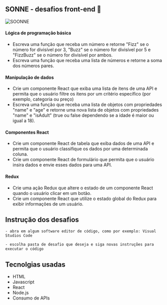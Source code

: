 ## SONNE - desafios front-end 🚀

![SOONNE](https://user-images.githubusercontent.com/80296330/232615153-40da56f3-3a57-42ef-a1e3-2e1b40d90973.png)

#### Lógica de programação básica

- Escreva uma função que receba um número e retorne "Fizz" se o número for divisível por 3, "Buzz" se o número for divisível por 5 e "FizzBuzz" se o número for divisível por ambos.
- Escreva uma função que receba uma lista de números e retorne a soma dos números pares.

#### Manipulação de dados

- Crie um componente React que exiba uma lista de itens de uma API e permita que o usuário filtre os itens por um critério específico (por exemplo, categoria ou preço)
- Escreva uma função que receba uma lista de objetos com propriedades "name" e "age" e retorne uma nova lista de objetos com propriedades "name" e "isAdult" (true ou false dependendo se a idade é maior ou igual a 18).

#### Componentes React

- Crie um componente React de tabela que exiba dados de uma API e permita que o usuário classifique os dados por uma determinada coluna.
- Crie um componente React de formulário que permita que o usuário insira dados e envie esses dados para uma API.

#### Redux

- Crie uma ação Redux que altere o estado de um componente React quando o usuário clicar em um botão.
- Crie um componente React que utilize o estado global do Redux para exibir informações de um usuário.

## Instrução dos desafios

```
- abra em algum software editor de código, como por exemplo: Visual Studios Code
```

```
- escolha pasta de desafio que deseja e siga novas instruções para executar o código
```

## Tecnolgias usadas

- HTML
- Javascript
- React
- Node.js
- Consumo de APIs
